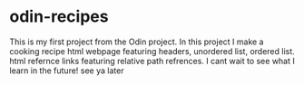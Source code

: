 # odin-recipes
This is my first project from the Odin project. In this project I make a cooking recipe html webpage featuring headers, unordered list, ordered list. html refernce links featuring relative path refrences. I cant wait to see what I learn in the future! see ya later
